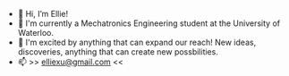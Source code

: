 - 👋 Hi, I’m Ellie!
- 👾 I'm currently a Mechatronics Engineering student at the University of Waterloo.
- 🌱 I'm excited by anything that can expand our reach! New ideas, discoveries, anything that can create new possbilities. 
- 📫 >> elliexu@gmail.com << 

<!---
elliexu119/elliexu119 is a ✨ special ✨ repository because its `README.md` (this file) appears on your GitHub profile.
You can click the Preview link to take a look at your changes.
--->
